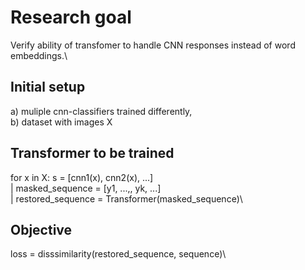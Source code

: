 # Research goal

Verify ability of transfomer to handle CNN responses instead of word embeddings.\

## Initial setup  
a) muliple cnn-classifiers trained differently,\
b) dataset with images X

## Transformer to be trained
for x in X: s = [cnn1(x), cnn2(x), ...] \
|      masked_sequence = [y1, ...,<MASK>, yk, ...]\
|      restored_sequence = Transformer(masked_sequence)\

## Objective
loss = disssimilarity(restored_sequence, sequence)\


